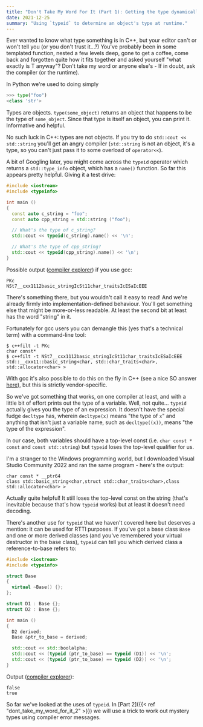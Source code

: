 ```yaml
---
title: "Don't Take My Word For It (Part 1): Getting the type dynamically"
date: 2021-12-25
summary: "Using `typeid` to determine an object's type at runtime."
---
```

Ever wanted to know what type something is in C++, but your editor can't or won't tell you (or you don't trust it...?) You've probably been in some templated function, nested a few levels deep, gone to get a coffee, come back and forgotten quite how it fits together and asked yourself "what exactly is T anyway"? Don't take my word or anyone else's - If in doubt, ask the compiler (or the runtime).

In Python we're used to doing simply
```py
>>> type("foo")
<class 'str'>
```

Types are objects. `type(some_object)` returns an object that happens to be the type of `some_object`. Since that type is itself an object, you can print it. Informative and helpful.

No such luck in C++: types are not objects. If you try to do `std::cout << std::string` you'll get an angry compiler (`std::string` is not an object, it's a type, so you can't just pass it to some overload of `operator<<`).

A bit of Googling later, you might come across the `typeid` operator which returns a `std::type_info` object, which has a `name()` function. So far this appears pretty helpful. Giving it a test drive:
```c++
#include <iostream>
#include <typeinfo>

int main ()
{
  const auto c_string = "foo";
  const auto cpp_string = std::string ("foo");

  // What's the type of c_string?
  std::cout << typeid(c_string).name() << '\n';

  // What's the type of cpp_string?
  std::cout << typeid(cpp_string).name() << '\n';
}
```

Possible output ([compiler explorer](https://godbolt.org/z/9sPo4zW75)) if you use gcc:
```
PKc
NSt7__cxx1112basic_stringIcSt11char_traitsIcESaIcEEE
```

There's something there, but you wouldn't call it easy to read! And we're already firmly into implementation-defined behaviour. You'll get something else that might be more-or-less readable. At least the second bit at least has the word "string" in it.

Fortunately for gcc users you can demangle this (yes that's a technical term) with a command-line tool:
```
$ c++filt -t PKc
char const*
$ c++filt -t NSt7__cxx1112basic_stringIcSt11char_traitsIcESaIcEEE
std::__cxx11::basic_string<char, std::char_traits<char>, std::allocator<char> >
```

With gcc it's also possible to do this on the fly in C++ (see a nice SO answer [here](https://stackoverflow.com/questions/281818/unmangling-the-result-of-stdtype-infoname)), but this is strictly vendor-specific.

So we've got something that works, on one compiler at least, and with a little bit of effort prints out the type of a variable. Well, not quite... `typeid` actually gives you the type of an expression. It doesn't have the special fudge `decltype` has, wherein `decltype(x)` means "the type of `x`" and anything that isn't just a variable name, such as `decltype((x))`, means "the type of the expression".

In our case, both variables should have a top-level const (i.e. `char const * const` and `const std::string`) but `typeid` loses the top-level qualifier for us.

I'm a stranger to the Windows programming world, but I downloaded Visual Studio Community 2022 and ran the same program - here's the output:
```
char const * __ptr64
class std::basic_string<char,struct std::char_traits<char>,class std::allocator<char> >
```
Actually quite helpful! It still loses the top-level const on the string (that's inevitable because that's how `typeid` works) but at least it doesn't need decoding.

There's another use for `typeid` that we haven't covered here but deserves a mention: it can be used for RTTI purposes. If you've got a base class `Base` and one or more derived classes (and you've remembered your virtual destructor in the base class), `typeid` can tell you which derived class a reference-to-base refers to:

```c++
#include <iostream>
#include <typeinfo>

struct Base
{
  virtual ~Base() {};
};

struct D1 : Base {};
struct D2 : Base {};

int main ()
{
  D2 derived;
  Base &ptr_to_base = derived;

  std::cout << std::boolalpha;
  std::cout << (typeid (ptr_to_base) == typeid (D1)) << '\n';
  std::cout << (typeid (ptr_to_base) == typeid (D2)) << '\n';
}
```

Output ([compiler explorer](https://godbolt.org/z/bPrc9Moec)):
```
false
true
```

So far we've looked at the uses of `typeid`. In [Part 2]({{< ref "dont_take_my_word_for_it_2" >}}) we will use a trick to work out mystery types using compiler error messages.